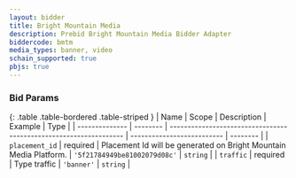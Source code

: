```yaml
---
layout: bidder
title: Bright Mountain Media
description: Prebid Bright Mountain Media Bidder Adapter
biddercode: bmtm
media_types: banner, video
schain_supported: true
pbjs: true
---
```


### Bid Params

{: .table .table-bordered .table-striped }
| Name           | Scope    | Description                                                       | Example                    | Type     |
| -------------- | -------- | ----------------------------------------------------------------- | -------------------------- | -------- |
| `placement_id` | required | Placement Id will be generated on Bright Mountain Media Platform. | `'5f21784949be81002079d08c'` | `string` |
| `traffic`      | required | Type traffic                                                      | `'banner'`                 | `string` |
